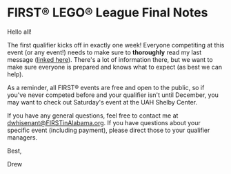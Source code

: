 # FIRST® LEGO® League Final Notes

Hello all!

The first qualifier kicks off in exactly one week! Everyone competiting at this event (or any event!) needs to make sure to **thoroughly** read my last message ([linked here](./2018-10-21.md)). There's a lot of information there, but we want to make sure everyone is prepared and knows what to expect (as best we can help).

As a reminder, all FIRST® events are free and open to the public, so if you've never competed before and your qualifier isn't until December, you may want to check out Saturday's event at the UAH Shelby Center.

If you have any general questions, feel free to contact me at dwhisenant@FIRSTinAlabama.org. If you have questions about your specific event (including payment), please direct those to your qualifier managers.

Best,

Drew